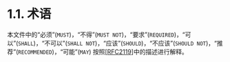 # 1.1.  术语

本文件中的“必须”(`MUST`)，“不得”(`MUST NOT`)，“要求”(`REQUIRED`)，“可以”(`SHALL`)，“不可以”(`SHALL NOT`)，“应该”(`SHOULD`)，“不应该”(`SHOULD NOT`)，“推荐”(`RECOMMENDED`)，“可能”(`MAY`) 按照[[RFC2119](https://tools.ietf.org/html/rfc2119)]中的描述进行解释。
